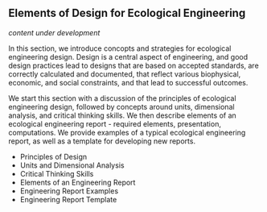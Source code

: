 ## Elements of Design for Ecological Engineering

*content under development*

In this section, we introduce concopts and strategies for ecological engineering design.  Design is a central aspect of engineering, and good design practices lead to  designs that are based on accepted standards, are correctly calculated and documented, that reflect various biophysical, economic, and social constraints, and that lead to successful outcomes. 

We start this section with a discussion of the principles of ecological engineering design, followed by concepts around units, dimensional analysis, and critical thinking skills.  We then describe elements of an ecological engineering report - required elements, presentation, computations.  We provide examples of a typical ecological engineering report, as well as a template for developing new reports.

- Principles of Design
- Units and Dimensional Analysis 
- Critical Thinking Skills
- Elements of an Engineering Report
- Engineering Report Examples
- Engineering Report Template

